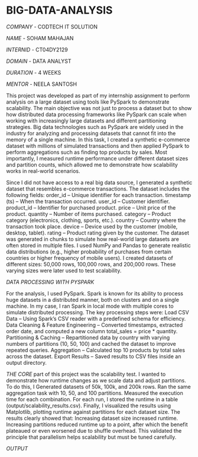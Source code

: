 # BIG-DATA-ANALYSIS
*COMPANY* - CODTECH IT SOLUTION

*NAME* - SOHAM MAHAJAN

*INTERNID* - CT04DY2129

*DOMAIN* - DATA ANALYST

*DURATION* - 4 WEEKS

*MENTOR* -  NEELA SANTOSH

This project was developed as part of my internship assignment to perform analysis on a large dataset using tools like PySpark to demonstrate scalability. The main objective was not just to process a dataset but to show how distributed data processing frameworks like PySpark can scale when working with increasingly large datasets and different partitioning strategies.
Big data technologies such as PySpark are widely used in the industry for analyzing and processing datasets that cannot fit into the memory of a single machine. In this task, I created a synthetic e-commerce dataset with millions of simulated transactions and then applied PySpark to perform aggregations such as finding top products by sales. Most importantly, I measured runtime performance under different dataset sizes and partition counts, which allowed me to demonstrate how scalability works in real-world scenarios.

Since I did not have access to a real big data source, I generated a synthetic dataset that resembles e-commerce transactions. The dataset includes the following fields:
order_id – Unique identifier for each transaction.
timestamp (ts) – When the transaction occurred.
user_id – Customer identifier.
product_id – Identifier for purchased product.
price – Unit price of the product.
quantity – Number of items purchased.
category – Product category (electronics, clothing, sports, etc.).
country – Country where the transaction took place.
device – Device used by the customer (mobile, desktop, tablet).
rating – Product rating given by the customer.
The dataset was generated in chunks to simulate how real-world large datasets are often stored in multiple files. I used NumPy and Pandas to generate realistic data distributions (e.g., higher probability of purchases from certain countries or higher frequency of mobile users).
I created datasets of different sizes: 50,000 rows, 100,000 rows, and 200,000 rows. These varying sizes were later used to test scalability.

*DATA PROCESSING WITH PYSPARK*

For the analysis, I used PySpark. Spark is known for its ability to process huge datasets in a distributed manner, both on clusters and on a single machine. In my case, I ran Spark in local mode with multiple cores to simulate distributed processing.
The key processing steps were:
Load CSV Data – Using Spark’s CSV reader with a predefined schema for efficiency.
Data Cleaning & Feature Engineering – Converted timestamps, extracted order date, and computed a new column total_sales = price * quantity.
Partitioning & Caching – Repartitioned data by country with varying numbers of partitions (10, 50, 100) and cached the dataset to improve repeated queries.
Aggregation – Calculated top 10 products by total sales across the dataset.
Export Results – Saved results to CSV files inside an output directory.

*THE CORE* part of this project was the scalability test. I wanted to demonstrate how runtime changes as we scale data and adjust partitions. To do this, 
I Generated datasets of 50k, 100k, and 200k rows.
Ran the same aggregation task with 10, 50, and 100 partitions.
Measured the execution time for each combination.
For each run, I stored the runtime in a table (output/scalability_results.csv). Finally, I visualized the results using Matplotlib, plotting runtime against partitions for each dataset size.
The results clearly showed that:
Increasing dataset size increased runtime.
Increasing partitions reduced runtime up to a point, after which the benefit plateaued or even worsened due to shuffle overhead.
This validated the principle that parallelism helps scalability but must be tuned carefully.

*OUTPUT*
